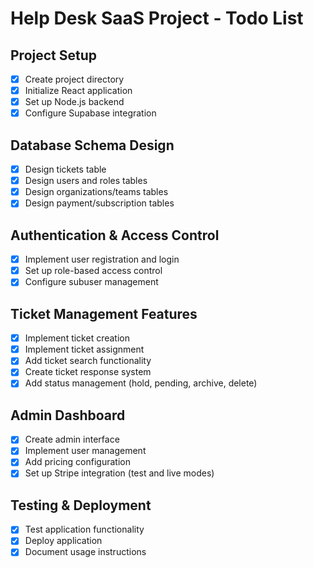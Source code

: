 # Help Desk SaaS Project - Todo List

## Project Setup
- [x] Create project directory
- [x] Initialize React application
- [x] Set up Node.js backend
- [x] Configure Supabase integration

## Database Schema Design
- [x] Design tickets table
- [x] Design users and roles tables
- [x] Design organizations/teams tables
- [x] Design payment/subscription tables

## Authentication & Access Control
- [x] Implement user registration and login
- [x] Set up role-based access control
- [x] Configure subuser management

## Ticket Management Features
- [x] Implement ticket creation
- [x] Implement ticket assignment
- [x] Add ticket search functionality
- [x] Create ticket response system
- [x] Add status management (hold, pending, archive, delete)

## Admin Dashboard
- [x] Create admin interface
- [x] Implement user management
- [x] Add pricing configuration
- [x] Set up Stripe integration (test and live modes)

## Testing & Deployment
- [x] Test application functionality
- [x] Deploy application
- [x] Document usage instructions
